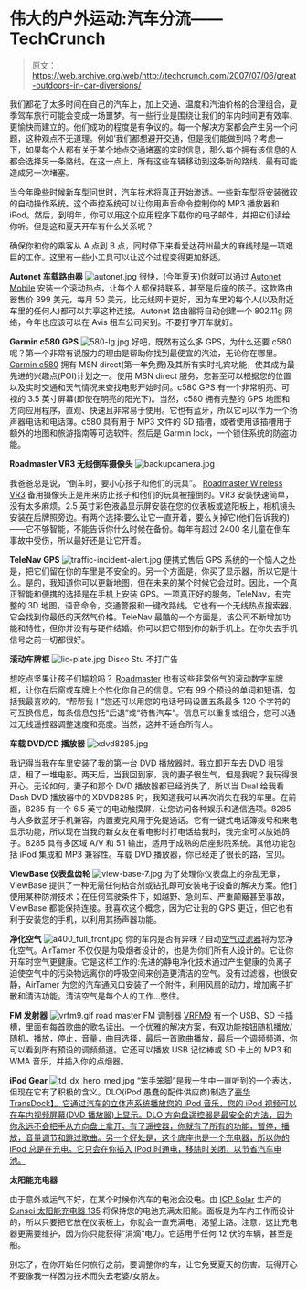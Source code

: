 # 伟大的户外运动:汽车分流——TechCrunch

> 原文：<https://web.archive.org/web/http://techcrunch.com/2007/07/06/great-outdoors-in-car-diversions/>

我们都花了太多时间在自己的汽车上，加上交通、温度和汽油价格的合理组合，夏季驾车旅行可能会变成一场噩梦。有一些行业是围绕让我们的车内时间更有效率、更愉快而建立的。他们成功的程度是有争议的。每一个解决方案都会产生另一个问题，这种观点不无道理。例如‘我们都想避开交通，但是我们能做到吗？考虑一下，如果每个人都有关于某个地点交通堵塞的实时信息，那么每个拥有该信息的人都会选择另一条路线。在这一点上，所有这些车辆移动到这条新的路线，最有可能造成另一次堵塞。

当今年晚些时候新车型问世时，汽车技术将真正开始渗透。一些新车型将安装微软的自动操作系统。这个声控系统可以让你用声音命令控制你的 MP3 播放器和 iPod。然后，到明年，你可以用这个应用程序下载你的电子邮件，并把它们读给你听。但是这和夏天开车有什么关系呢？

确保你和你的乘客从 A 点到 B 点，同时停下来看爱达荷州最大的麻线球是一项艰巨的工作。这里有一些小工具可以让这个过程变得更加舒适。

**Autonet 车载路由器**
![autonet.jpg](img/b000be49b81d7e60e7e179f66f501766.png)
很快，(今年夏天)你就可以通过 [Autonet Mobile](https://web.archive.org/web/20220702021229/http://www.autonetmobile.com/) 安装一个滚动热点，让每个人都保持联系，甚至是后座的孩子。这款路由器售价 399 美元，每月 50 美元，比无线网卡更好，因为车里的每个人(以及附近车里的任何人)都可以共享这种连接。Autonet 路由器将自动创建一个 802.11g 网络，今年也应该可以在 Avis 租车公司买到。不要打字开车就好。

**Garmin c580 GPS**
![580-lg.jpg](img/f1aa43082f8ccb304712c3be1ddd5f20.png)
好吧，既然有这么多 GPS，为什么还要 c580 呢？第一个非常有说服力的理由是帮助你找到最便宜的汽油，无论你在哪里。 [Garmin c580](https://web.archive.org/web/20220702021229/https://buy.garmin.com/shop/shop.do?pID=8580) 拥有 MSN direct(第一年免费)及其所有实时礼宾功能，使其成为最先进的兴趣点(POI)计划之一。使用 MSN direct 服务，您甚至可以根据您的位置以及实时交通和天气情况来查找电影开始时间。c580 GPS 有一个非常明亮、可视的 3.5 英寸屏幕(即使在明亮的阳光下)。当然，c580 拥有完整的 GPS 地图和方向应用程序，直观、快速且非常易于使用。它也有蓝牙，所以它可以作为一个扬声器电话和电话簿。c580 具有用于 MP3 文件的 SD 插槽，或者使用该插槽用于额外的地图和旅游指南等可选软件。然后是 Garmin lock，一个锁住系统的防盗功能。

**Roadmaster VR3 无线倒车摄像头**
![backupcamera.jpg](img/7333c36db0ca94ef186aa87daa52ed1c.png)

我爸爸总是说，“倒车时，要小心孩子和他们的玩具”。 [Roadmaster Wireless VR3](https://web.archive.org/web/20220702021229/http://www.roadmasterusa.com/backupcamera_vr3.php) 备用摄像头正是用来防止孩子和他们的玩具被撞倒的。VR3 安装快速简单，没有太多麻烦。2.5 英寸彩色液晶显示屏安装在您的仪表板或遮阳板上，相机镜头安装在后牌照旁边。有两个选择:要么让它一直开着，要么关掉它(他们告诉我的)——它不够智能，不能告诉你什么时候在备份。每年有超过 2400 名儿童在倒车事故中受伤，所以最好还是让它开着。

**TeleNav GPS**
![traffic-incident-alert.jpg](img/26dd01a5439547f5314eaa787dc38d29.png)
便携式售后 GPS 系统的一个恼人之处是，把它们留在你的车里是不安全的。另一个方面是，你买了显示器，所以它是什么。是的，我知道你可以更新地图，但在未来的某个时候它会过时。因此，一个真正智能和便携的选择是在手机上安装 GPS。一项真正好的服务，TeleNav，有完整的 3D 地图，语音命令，交通警报和一键改路线。它也有一个无线热点搜索器，它会找到你最低的天然气价格。TeleNav 最酷的一个方面是，该公司不断增加功能和特性，但你并没有与硬件结婚。你可以把它带到你的新手机上。在你失去手机信号之前一切都很好。

**滚动车牌框**
![lic-plate.jpg](img/b4973278d8ce45256eeb37c5b44663c1.png)
Disco Stu 不打广告

想吃点坚果让孩子们尴尬吗？ [Roadmaster](https://web.archive.org/web/20220702021229/http://www.roadmasterusa.com/index_home.php) 也有这些非常俗气的滚动数字车牌框，让你在后窗或车牌上个性化你自己的信息。它有 99 个预设的单词和短语，包括我最喜欢的，“帮帮我！”您还可以用您的电话号码设置五条最多 120 个字符的可互换信息，每条信息包括“后退”或“待售汽车”。信息可以重复或组合，您可以通过无线遥控器调整速度和亮度。当然，这并不适合所有人。

**车载 DVD/CD 播放器**
![xdvd8285.jpg](img/19a1b5c373d943a4b3838a8eecf1900f.png)

我记得当我在车里安装了我的第一台 DVD 播放器时。我立即开车去 DVD 租赁店，租了一堆电影。两天后，当我回到家，我的妻子很生气，但是我呢？我玩得很开心。无论如何，妻子和那个 DVD 播放器都已经消失了，所以当 Dual 给我看 Dash DVD 播放器中的 XDVD8285 时，我知道我可以再次消失在我的车里。在前面，8285 有一个 6.5 英寸的电动触摸屏，让您访问各种娱乐和通信选项。8285 与大多数蓝牙手机兼容，内置麦克风用于免提通话。它有一键式电话簿拨号和来电显示功能，所以现在当我的新女友在看电影时打电话给我时，我完全可以放她鸽子。8285 具有多区域 A/V 和 5.1 输出，适用于成熟的后座影院系统。其他功能包括 iPod 集成和 MP3 兼容性。车载 DVD 播放器，你已经走了很长的路，宝贝。

**ViewBase 仪表盘齿轮**
![view-base-7.jpg](img/dcab92542cfb8a74c2e135986f97e4b6.png)
为了处理你仪表盘上的杂乱无章，ViewBase 提供了一种无需任何粘合剂或钻孔即可安装电子设备的解决方案。他们使用某种防滑技术；在任何驾驶条件下，如越野、急刹车、严重颠簸甚至事故，ViewBase 都能保持连接。我喜欢这个概念，因为它让我的 GPS 更近，但它也有利于安装您的手机，以利用其扬声器功能。

**净化空气**
![a400_full_front.jpg](img/39422dc347d91369c4f84841e0257208.png)
你的车内是否有异味？自动[空气过滤器](https://web.archive.org/web/20220702021229/http://www.filterstream.com/us/index.php?p=products&do=showdetail&prodCode=A400)将为您净化空气。AirTamer 不仅仅是为吸烟者设计的，也是为你们所有人设计的。它让你开车时空气更健康。它是这样工作的:先进的静电净化技术通过产生健康的负离子迫使空气中的污染物远离你的呼吸空间来创造更清洁的空气。没有过滤器，也很安静，AirTamer 为您的汽车通风口安装了一个附件，利用风扇的动力，增加离子扩散和清洁功能。清洁空气是每个人的工作…憋住。

**FM 发射器**
![vrfm9.gif](img/167a8edf766adcef7ccb38d9ca3416de.png)
road master FM 调制器 [VRFM9](https://web.archive.org/web/20220702021229/http://www.roadmasterusa.com/) 有一个 USB、SD 卡插槽，里面有每首歌曲的歌名读出。一个优雅的解决方案，有双功能按钮随机播放/随机，播放，停止，音量，曲目选择，最后一首歌曲播放，最后一个调频频道，你可以看到所有预设的调频频道。它还可以播放 USB 记忆棒或 SD 卡上的 MP3 和 WMA 音乐，并插入你的点烟器。

**iPod Gear**
![td_dx_hero_med.jpg](img/33879e0771254c729ca837f0dbe61a97.png)
“笨手笨脚”是我一生中一直听到的一个表达，但现在它有了积极的含义。DLO(iPod 愚蠢的配件供应商)制造了[豪华 TransDock】。它通过汽车的立体声系统播放您的 iPod 音乐，您的 iPod 视频可以在车内视频屏幕(DVD 播放器)上显示。DLO 方向盘遥控器是最安全的方法，因为你永远不会把手从方向盘上拿开。有了遥控器，你就有了所有的功能，暂停，播放，音量调节和跳过歌曲。另一个好处是，这个底座也是一个充电器，所以你的 iPod 总是在充电。它只会在你插入 iPod 时通电，移除时关闭，以节省汽车电池。](https://web.archive.org/web/20220702021229/http://www.dlo.com/Products/TDock_Dx_Prod.tpl?command=showpage&cart=)

**太阳能充电器**

由于意外或运气不好，在某个时候你汽车的电池会没电。由 [ICP Solar](https://web.archive.org/web/20220702021229/http://www.icpsolar.com/) 生产的 [Sunsei 太阳能充电器 135](https://web.archive.org/web/20220702021229/http://www.solarcharger.com/s.nl/it.A/id.64/.f?sc=2&category=62) 将保持您的电池充满太阳能。面板是为车内工作而设计的，所以只要把它放在仪表板上，你就会一直充满电，渴望上路。注意，这比充电器更需要维护，因为你只能获得“涓滴”电力。它适用于任何 12 伏的车辆，甚至是船。

别忘了，在你开始任何旅行之前，要调整你的车，让它免受夏天的伤害。玩得开心不要像我一样因为技术而失去老婆/女朋友。